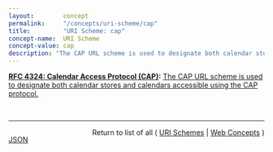 ```yaml
---
layout:        concept
permalink:     "/concepts/uri-scheme/cap"
title:         "URI Scheme: cap"
concept-name:  URI Scheme
concept-value: cap
description: "The CAP URL scheme is used to designate both calendar stores and calendars accessible using the CAP protocol."
---
```


**[RFC 4324: Calendar Access Protocol (CAP)](/specs/IETF/RFC/4324 "The Calendar Access Protocol (CAP) described in this memo permits a Calendar User (CU) to utilize a Calendar User Agent (CUA) to access an iCAL-based Calendar Store (CS). At the time of this writing, three vendors are implementing CAP, but it has already been determined that some changes are needed. In order to get implementation experience, the participants felt that a CAP specification is needed to preserve many years of work. Many properties in CAP which have had many years of debate, can be used by other iCalendar protocols."):** [The CAP URL scheme is used to designate both calendar stores and calendars accessible using the CAP protocol.](http://tools.ietf.org/html/rfc4324#section-5 "Read documentation for URI Scheme &#34;cap&#34;")

<br/>
<hr/>

<p style="float : left"><a href="./cap.json" title="JSON representing this particular Web Concept value">JSON</a></p>
<p style="text-align: right">Return to list of all ( <a href="../uri-schemes">URI Schemes</a> | <a href="../">Web Concepts</a> )</p>
